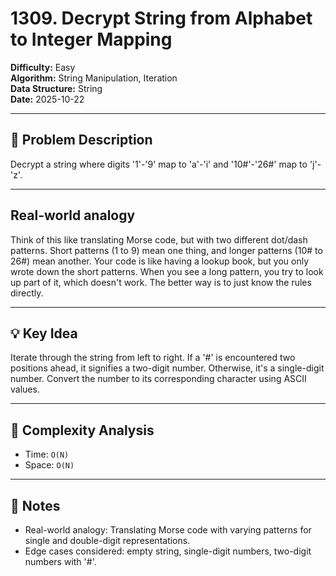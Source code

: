 # 1309. Decrypt String from Alphabet to Integer Mapping

**Difficulty:** Easy  
**Algorithm:** String Manipulation, Iteration  
**Data Structure:** String  
**Date:** 2025-10-22  

---

## 📝 Problem Description
Decrypt a string where digits '1'-'9' map to 'a'-'i' and '10#'-'26#' map to 'j'-'z'.

---

## Real-world analogy
Think of this like translating Morse code, but with two different dot/dash patterns. Short patterns (1 to 9) mean one thing, and longer patterns (10# to 26#) mean another. Your code is like having a lookup book, but you only wrote down the short patterns. When you see a long pattern, you try to look up part of it, which doesn't work. The better way is to just know the rules directly.

---

## 💡 Key Idea
Iterate through the string from left to right. If a '#' is encountered two positions ahead, it signifies a two-digit number. Otherwise, it's a single-digit number. Convert the number to its corresponding character using ASCII values.

---

## 🧮 Complexity Analysis
- Time: `O(N)` 
- Space: `O(N)`

---

## 📖 Notes
- Real-world analogy: Translating Morse code with varying patterns for single and double-digit representations.
- Edge cases considered: empty string, single-digit numbers, two-digit numbers with '#'.